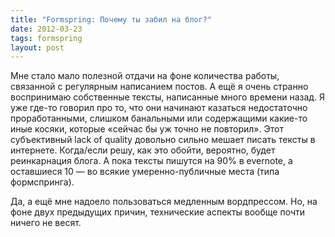 ```yaml
---
title: "Formspring: Почему ты забил на блог?"
date: 2012-03-23
tags: formspring
layout: post
---
```


Мне стало мало полезной отдачи на фоне количества работы, связанной с регулярным написанием постов. А ещё я очень странно воспринимаю собственные тексты, написанные много времени назад. Я уже где-то говорил про то, что они начинают казаться недостаточно проработанными, слишком банальными или содержащими какие-то иные косяки, которые «сейчас бы уж точно не повторил». Этот субъективный lack of quality довольно сильно мешает писать тексты в интернете. Когда/если решу, как это обойти, вероятно, будет реинкарнация блога. А пока тексты пишутся на 90% в evernote, а оставшиеся 10 — во всякие умеренно-публичные места (типа формспринга).

Да, а ещё мне надоело пользоваться медленным вордпрессом. Но, на фоне двух предыдущих причин, технические аспекты вообще почти ничего не весят.

